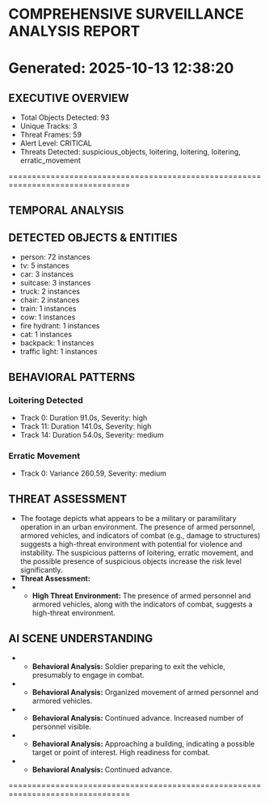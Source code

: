 # COMPREHENSIVE SURVEILLANCE ANALYSIS REPORT

Generated: 2025-10-13 12:38:20
================================================================================

## EXECUTIVE OVERVIEW
- Total Objects Detected: 93
- Unique Tracks: 3
- Threat Frames: 59
- Alert Level: CRITICAL
- Threats Detected: suspicious_objects, loitering, loitering, loitering, erratic_movement

================================================================================

## TEMPORAL ANALYSIS


## DETECTED OBJECTS & ENTITIES

- person: 72 instances 
- tv: 5 instances 
- car: 3 instances 
- suitcase: 3 instances 
- truck: 2 instances 
- chair: 2 instances 
- train: 1 instances 
- cow: 1 instances 
- fire hydrant: 1 instances 
- cat: 1 instances 
- backpack: 1 instances 
- traffic light: 1 instances 

## BEHAVIORAL PATTERNS

### Loitering Detected
- Track 0: Duration 91.0s, Severity: high
- Track 11: Duration 141.0s, Severity: high
- Track 14: Duration 54.0s, Severity: medium

### Erratic Movement
- Track 0: Variance 260.59, Severity: medium

## THREAT ASSESSMENT

- The footage depicts what appears to be a military or paramilitary operation in an urban environment. The presence of armed personnel, armored vehicles, and indicators of combat (e.g., damage to structures) suggests a high-threat environment with potential for violence and instability. The suspicious patterns of loitering, erratic movement, and the possible presence of suspicious objects increase the risk level significantly.
- **Threat Assessment:**
- *   **High Threat Environment:** The presence of armed personnel and armored vehicles, along with the indicators of combat, suggests a high-threat environment.

## AI SCENE UNDERSTANDING

- *   **Behavioral Analysis:** Soldier preparing to exit the vehicle, presumably to engage in combat.
- *   **Behavioral Analysis:** Organized movement of armed personnel and armored vehicles.
- *   **Behavioral Analysis:** Continued advance. Increased number of personnel visible.
- *   **Behavioral Analysis:** Approaching a building, indicating a possible target or point of interest. High readiness for combat.
- *   **Behavioral Analysis:** Continued advance.

================================================================================
